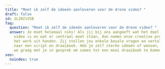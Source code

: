 ```yaml
---
title: "Moet ik zelf de ideeën aanleveren voor de drone video? "
draft: false
id: 1L20ZiVSB
faq:
  question: "Moet ik zelf de ideeën aanleveren voor de drone video? "
  answer: Je moet helemaal niks! Als jij bij ons aangeeft wat het doel van je
    video is en wat er centraal moet staan, dan nemen onze creative producers je
    het werk uit handen. Zij stellen jou enkele basale vragen en vertalen dit
    naar een script en draaiboek. Heb je zelf sterke ideeën of wensen, dan gaan
    we graag met je in gesprek om samen tot een mooi draaiboek te komen.
seo:
  noindex: true
---
```

